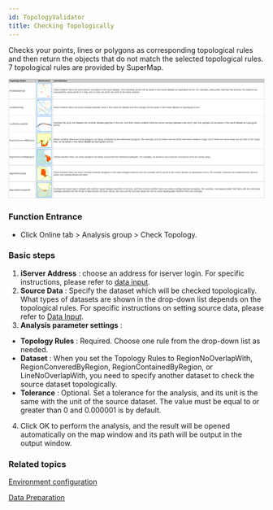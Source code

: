 ```yaml
---
id: TopologyValidator
title: Checking Topologically
---
```

Checks your points, lines or polygons as corresponding topological rules and
then return the objects that do not match the selected topological rules. 7
topological rules are provided by SuperMap.

![](img/TopologicalChecking.png) 
  
###  Function Entrance

* Click Online tab > Analysis group > Check Topology.

###  Basic steps

1. **iServer Address** : choose an address for iserver login. For specific instructions, please refer to [data input](DataInputType).
2. **Source Data** : Specify the dataset which will be checked topologically. What types of datasets are shown in the drop-down list depends on the topological rules. For specific instructions on setting source data, please refer to [Data Input](DataInputType).
3. **Analysis parameter settings** : 
  * **Topology Rules** : Required. Choose one rule from the drop-down list as needed.
  * **Dataset** : When you set the Topology Rules to RegionNoOverlapWith, RegionConveredByRegion, RegionContainedByRegion, or LineNoOverlapWith, you need to specify another dataset to check the source dataset topologically.
  * **Tolerance** : Optional. Set a tolerance for the analysis, and its unit is the same with the unit of the source dataset. The value must be equal to or greater than 0 and 0.000001 is by default.
4. Click OK to perform the analysis, and the result will be opened automatically on the map window and its path will be output in the output window.

###  Related topics

 [Environment configuration](BigDataAnalysisEnvironmentConfiguration)

 [Data Preparation](DataPreparation)
